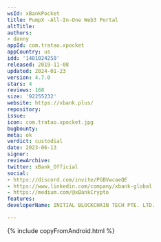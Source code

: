 ```yaml
---
wsId: xBankPocket
title: PumpX -All-In-One Web3 Portal
altTitle: 
authors:
- danny
appId: com.tratao.xpocket
appCountry: us
idd: '1481024258'
released: 2019-11-08
updated: 2024-01-23
version: 4.7.0
stars: 4
reviews: 168
size: '92255232'
website: https://xbank.plus/
repository: 
issue: 
icon: com.tratao.xpocket.jpg
bugbounty: 
meta: ok
verdict: custodial
date: 2023-06-13
signer: 
reviewArchive: 
twitter: xBank_Official
social:
- https://discord.com/invite/PGBVwcaeQE
- https://www.linkedin.com/company/xbank-global
- https://medium.com/@xBankCrypto
features: 
developerName: INITIAL BLOCKCHAIN TECH PTE. LTD.

---
```


{% include copyFromAndroid.html %}